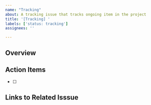 ```yaml
---
name: "Tracking"
about: A tracking issue that tracks ongoing item in the project
title: '[Tracking] '
labels: ['status: tracking']
assignees: ''

---
```


<!--

A tracking issue contains a list of action items
that can be executed to complete a feature or fix.

We use tracking issues when we have a clear list of action items
related to feature items as they provide fine-grained
view of action items and provide clarity on what it takes to implement a feature.
-->


## Overview
<!-- A brief overview of the task  -->



## Action Items
<!-- Please list set of action items to complete -->

- [ ]


## Links to Related Isssue

<!-- Cross link feature requests bug report issues related to the tracking item -->
